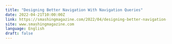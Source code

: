 ```yaml
---
title: "Designing Better Navigation With Navigation Queries"
date: 2022-04-21T10:00:00Z
link: https://smashingmagazine.com/2022/04/designing-better-navigation-ux-queries/?utm_medium=RSS&utm_source=news.12bit.vn
site: www.smashingmagazine.com
language: English
draft: false
---
```

